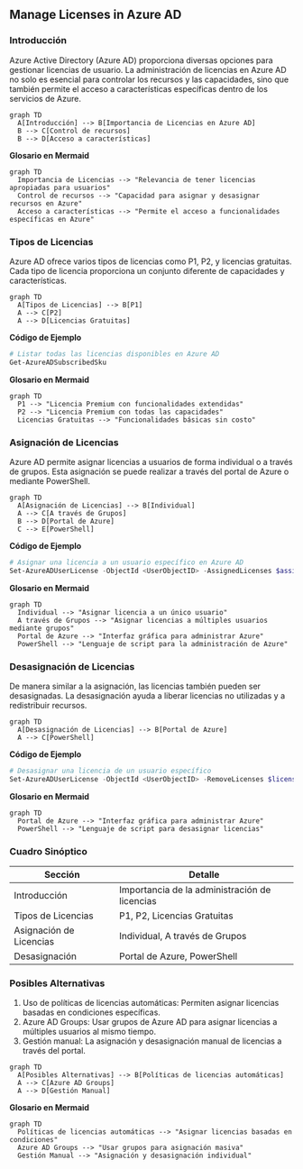 ## Manage Licenses in Azure AD

### Introducción
Azure Active Directory (Azure AD) proporciona diversas opciones para gestionar licencias de usuario. La administración de licencias en Azure AD no solo es esencial para controlar los recursos y las capacidades, sino que también permite el acceso a características específicas dentro de los servicios de Azure.

```mermaid
graph TD
  A[Introducción] --> B[Importancia de Licencias en Azure AD]
  B --> C[Control de recursos]
  B --> D[Acceso a características]
```

**Glosario en Mermaid**
```mermaid
graph TD
  Importancia de Licencias --> "Relevancia de tener licencias apropiadas para usuarios"
  Control de recursos --> "Capacidad para asignar y desasignar recursos en Azure"
  Acceso a características --> "Permite el acceso a funcionalidades específicas en Azure"
```

### Tipos de Licencias

Azure AD ofrece varios tipos de licencias como P1, P2, y licencias gratuitas. Cada tipo de licencia proporciona un conjunto diferente de capacidades y características.

```mermaid
graph TD
  A[Tipos de Licencias] --> B[P1]
  A --> C[P2]
  A --> D[Licencias Gratuitas]
```

**Código de Ejemplo**
```powershell
# Listar todas las licencias disponibles en Azure AD
Get-AzureADSubscribedSku
```

**Glosario en Mermaid**
```mermaid
graph TD
  P1 --> "Licencia Premium con funcionalidades extendidas"
  P2 --> "Licencia Premium con todas las capacidades"
  Licencias Gratuitas --> "Funcionalidades básicas sin costo"
```

### Asignación de Licencias

Azure AD permite asignar licencias a usuarios de forma individual o a través de grupos. Esta asignación se puede realizar a través del portal de Azure o mediante PowerShell.

```mermaid
graph TD
  A[Asignación de Licencias] --> B[Individual]
  A --> C[A través de Grupos]
  B --> D[Portal de Azure]
  C --> E[PowerShell]
```

**Código de Ejemplo**
```powershell
# Asignar una licencia a un usuario específico en Azure AD
Set-AzureADUserLicense -ObjectId <UserObjectID> -AssignedLicenses $assignedLicenses
```

**Glosario en Mermaid**
```mermaid
graph TD
  Individual --> "Asignar licencia a un único usuario"
  A través de Grupos --> "Asignar licencias a múltiples usuarios mediante grupos"
  Portal de Azure --> "Interfaz gráfica para administrar Azure"
  PowerShell --> "Lenguaje de script para la administración de Azure"
```

### Desasignación de Licencias

De manera similar a la asignación, las licencias también pueden ser desasignadas. La desasignación ayuda a liberar licencias no utilizadas y a redistribuir recursos.

```mermaid
graph TD
  A[Desasignación de Licencias] --> B[Portal de Azure]
  A --> C[PowerShell]
```

**Código de Ejemplo**
```powershell
# Desasignar una licencia de un usuario específico
Set-AzureADUserLicense -ObjectId <UserObjectID> -RemoveLicenses $licenseToRemove
```

**Glosario en Mermaid**
```mermaid
graph TD
  Portal de Azure --> "Interfaz gráfica para administrar Azure"
  PowerShell --> "Lenguaje de script para desasignar licencias"
```

### Cuadro Sinóptico

| Sección                 | Detalle                                        |
|------------------------|------------------------------------------------|
| Introducción            | Importancia de la administración de licencias  |
| Tipos de Licencias      | P1, P2, Licencias Gratuitas                    |
| Asignación de Licencias | Individual, A través de Grupos                 |
| Desasignación           | Portal de Azure, PowerShell                    |

### Posibles Alternativas

1. Uso de políticas de licencias automáticas: Permiten asignar licencias basadas en condiciones específicas.
2. Azure AD Groups: Usar grupos de Azure AD para asignar licencias a múltiples usuarios al mismo tiempo.
3. Gestión manual: La asignación y desasignación manual de licencias a través del portal.

```mermaid
graph TD
  A[Posibles Alternativas] --> B[Políticas de licencias automáticas]
  A --> C[Azure AD Groups]
  A --> D[Gestión Manual]
```

**Glosario en Mermaid**
```mermaid
graph TD
  Políticas de licencias automáticas --> "Asignar licencias basadas en condiciones"
  Azure AD Groups --> "Usar grupos para asignación masiva"
  Gestión Manual --> "Asignación y desasignación individual"
```
